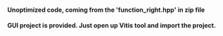 #### Unoptimized code, coming from the 'function_right.hpp' in zip file
#### GUI project is provided. Just open up Vitis tool and import the project.

